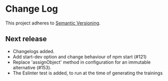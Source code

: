 # Change Log

This project adheres to [Semantic Versioning](http://semver.org/).

## Next release

* Changelogs added.
* Add start-dev option and change behaviour of npm start (#121)
* Replace 'assignObject' method in configuration for an immutable alternative (#153).
* The Eslinter test is added, to run at the time of generating the trainings
